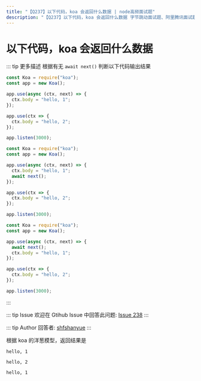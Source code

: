 ```yaml
---
title: "【Q237】以下代码，koa 会返回什么数据 | node高频面试题"
description: "【Q237】以下代码，koa 会返回什么数据 字节跳动面试题、阿里腾讯面试题、美团小米面试题。"
---
```


# 以下代码，koa 会返回什么数据

::: tip 更多描述
根据有无 `await next()` 判断以下代码输出结果

```js
const Koa = require("koa");
const app = new Koa();

app.use(async (ctx, next) => {
  ctx.body = "hello, 1";
});

app.use(ctx => {
  ctx.body = "hello, 2";
});

app.listen(3000);
```

```js
const Koa = require("koa");
const app = new Koa();

app.use(async (ctx, next) => {
  ctx.body = "hello, 1";
  await next();
});

app.use(ctx => {
  ctx.body = "hello, 2";
});

app.listen(3000);
```

```js
const Koa = require("koa");
const app = new Koa();

app.use(async (ctx, next) => {
  await next();
  ctx.body = "hello, 1";
});

app.use(ctx => {
  ctx.body = "hello, 2";
});

app.listen(3000);
```

:::

::: tip Issue
欢迎在 Gtihub Issue 中回答此问题: [Issue 238](https://github.com/shfshanyue/Daily-Question/issues/238)
:::

::: tip Author
回答者: [shfshanyue](https://github.com/shfshanyue)
:::

根据 koa 的洋葱模型，返回结果是

```
hello, 1

hello, 2

hello, 1
```
